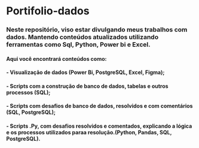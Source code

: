 # Portifolio-dados
### Neste repositório, viso estar divulgando meus trabalhos com dados. Mantendo conteúdos atualizados utilizando ferramentas como Sql, Python, Power bi e Excel. 
#### Aqui você encontrará conteúdos como:
#### - Visualização de dados (Power Bi, PostgreSQL, Excel, Figma);
#### - Scripts com a construção de banco de dados, tabelas e outros processos (SQL);
#### - Scripts com desafios de banco de dados, resolvidos e com comentários (SQL, PostgreSQL);
#### - Scripts .Py, com desafios resolvidos e comentados, explicando a lógica e os processos utilizados paraa resolução.(Python, Pandas, SQL, PostgreSQL).
